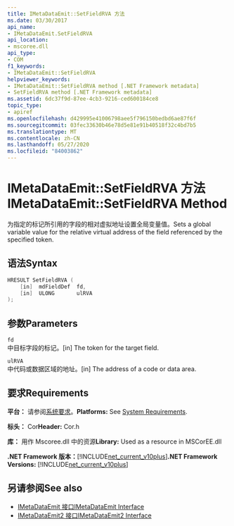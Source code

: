 ```yaml
---
title: IMetaDataEmit::SetFieldRVA 方法
ms.date: 03/30/2017
api_name:
- IMetaDataEmit.SetFieldRVA
api_location:
- mscoree.dll
api_type:
- COM
f1_keywords:
- IMetaDataEmit::SetFieldRVA
helpviewer_keywords:
- IMetaDataEmit::SetFieldRVA method [.NET Framework metadata]
- SetFieldRVA method [.NET Framework metadata]
ms.assetid: 6dc37f9d-87ee-4cb3-9216-ced600184ce8
topic_type:
- apiref
ms.openlocfilehash: d429995e41006798aee5f796150bedbd6ae87f6f
ms.sourcegitcommit: 03fec33630b46e78d5e81e91b40518f32c4bd7b5
ms.translationtype: MT
ms.contentlocale: zh-CN
ms.lasthandoff: 05/27/2020
ms.locfileid: "84003862"
---
```

# <a name="imetadataemitsetfieldrva-method"></a><span data-ttu-id="53886-102">IMetaDataEmit::SetFieldRVA 方法</span><span class="sxs-lookup"><span data-stu-id="53886-102">IMetaDataEmit::SetFieldRVA Method</span></span>
<span data-ttu-id="53886-103">为指定的标记所引用的字段的相对虚拟地址设置全局变量值。</span><span class="sxs-lookup"><span data-stu-id="53886-103">Sets a global variable value for the relative virtual address of the field referenced by the specified token.</span></span>  
  
## <a name="syntax"></a><span data-ttu-id="53886-104">语法</span><span class="sxs-lookup"><span data-stu-id="53886-104">Syntax</span></span>  
  
```cpp  
HRESULT SetFieldRVA (
    [in]  mdFieldDef  fd,
    [in]  ULONG       ulRVA
);  
```  
  
## <a name="parameters"></a><span data-ttu-id="53886-105">参数</span><span class="sxs-lookup"><span data-stu-id="53886-105">Parameters</span></span>  
 `fd`  
 <span data-ttu-id="53886-106">中目标字段的标记。</span><span class="sxs-lookup"><span data-stu-id="53886-106">[in] The token for the target field.</span></span>  
  
 `ulRVA`  
 <span data-ttu-id="53886-107">中代码或数据区域的地址。</span><span class="sxs-lookup"><span data-stu-id="53886-107">[in] The address of a code or data area.</span></span>  
  
## <a name="requirements"></a><span data-ttu-id="53886-108">要求</span><span class="sxs-lookup"><span data-stu-id="53886-108">Requirements</span></span>  
 <span data-ttu-id="53886-109">**平台：** 请参阅[系统要求](../../get-started/system-requirements.md)。</span><span class="sxs-lookup"><span data-stu-id="53886-109">**Platforms:** See [System Requirements](../../get-started/system-requirements.md).</span></span>  
  
 <span data-ttu-id="53886-110">**标头：** Cor</span><span class="sxs-lookup"><span data-stu-id="53886-110">**Header:** Cor.h</span></span>  
  
 <span data-ttu-id="53886-111">**库：** 用作 Mscoree.dll 中的资源</span><span class="sxs-lookup"><span data-stu-id="53886-111">**Library:** Used as a resource in MSCorEE.dll</span></span>  
  
 <span data-ttu-id="53886-112">**.NET Framework 版本：**[!INCLUDE[net_current_v10plus](../../../../includes/net-current-v10plus-md.md)]</span><span class="sxs-lookup"><span data-stu-id="53886-112">**.NET Framework Versions:** [!INCLUDE[net_current_v10plus](../../../../includes/net-current-v10plus-md.md)]</span></span>  
  
## <a name="see-also"></a><span data-ttu-id="53886-113">另请参阅</span><span class="sxs-lookup"><span data-stu-id="53886-113">See also</span></span>

- [<span data-ttu-id="53886-114">IMetaDataEmit 接口</span><span class="sxs-lookup"><span data-stu-id="53886-114">IMetaDataEmit Interface</span></span>](imetadataemit-interface.md)
- [<span data-ttu-id="53886-115">IMetaDataEmit2 接口</span><span class="sxs-lookup"><span data-stu-id="53886-115">IMetaDataEmit2 Interface</span></span>](imetadataemit2-interface.md)
